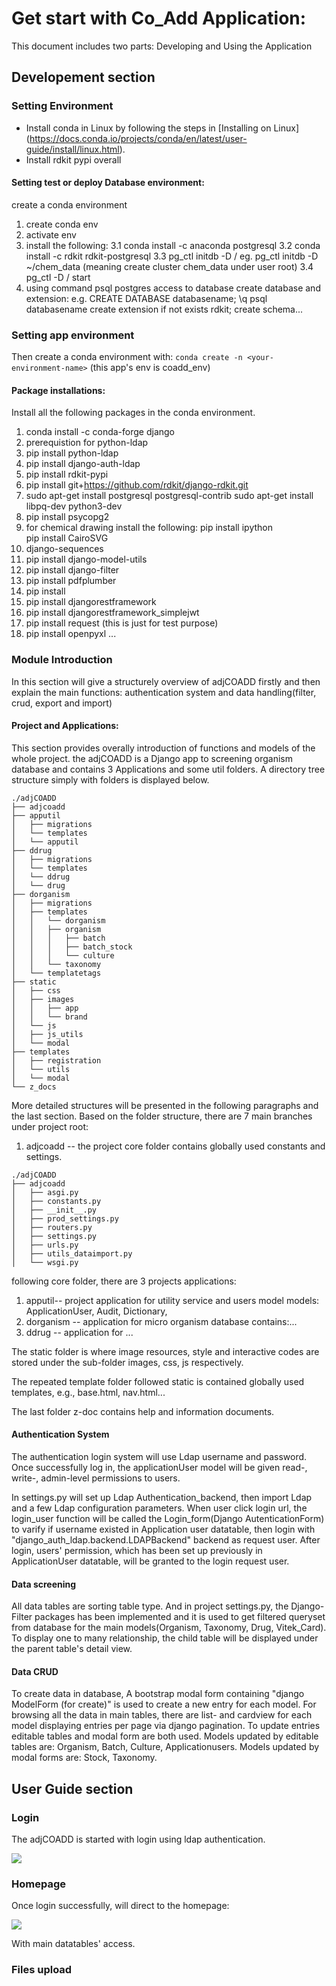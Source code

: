 # Get start with Co_Add Application:

This document includes two parts: Developing and Using the Application

## Developement section

### Setting Environment

- Install conda in Linux by following the steps in [Installing on Linux] (https://docs.conda.io/projects/conda/en/latest/user-guide/install/linux.html).
- Install rdkit pypi overall

#### Setting test or deploy Database environment:

create a conda environment

1. create conda env <your env name>
2. activate env
3. install the following:
   3.1 conda install -c anaconda postgresql
   3.2 conda install -c rdkit rdkit-postgresql
   3.3 pg_ctl initdb -D <path>/<your cluster name> eg. pg_ctl initdb -D ~/chem_data (meaning create cluster chem_data under user root)
   3.4 pg_ctl -D <path>/<your cluster name> start
4. using command psql postgres access to database create database and extension:
   e.g. CREATE DATABASE databasename;
   \q
   psql databasename
   create extension if not exists rdkit;
   create schema...

### Setting app environment

Then create a conda environment with: `conda create -n <your-environment-name>` (this app's env is coadd_env)

#### Package installations:

Install all the following packages in the conda environment.

1. conda install -c conda-forge django
2. prerequistion for python-ldap
3. pip install python-ldap
4. pip install django-auth-ldap
5. pip install rdkit-pypi
6. pip install git+https://github.com/rdkit/django-rdkit.git
7. sudo apt-get install postgresql postgresql-contrib
   sudo apt-get install libpq-dev python3-dev
8. pip install psycopg2
9. for chemical drawing install the following:
   pip install ipython  
   pip install CairoSVG
10. django-sequences
11. pip install django-model-utils
12. pip install django-filter
13. pip install pdfplumber
14. pip install 
15. pip install djangorestframework
16. pip install djangorestframework_simplejwt
17. pip install request 
(this is just for test purpose)
18. pip install openpyxl
    ...

### Module Introduction

In this section will give a structurely overview of adjCOADD firstly and then explain the main functions: authentication system and data handling(filter, crud, export and import)

#### Project and Applications:

This section provides overally introduction of functions and models of the whole project.
the adjCOADD is a Django app to screening organism database and contains 3 Applications and some util folders. A directory tree structure simply with folders is displayed below.

```
./adjCOADD
├── adjcoadd
├── apputil
│   ├── migrations
│   └── templates
│   └── apputil
├── ddrug
│   ├── migrations
│   └── templates
│   └── ddrug
│   └── drug
├── dorganism
│   ├── migrations
│   ├── templates
│   │   └── dorganism
│   │   ├── organism
│   │   │   ├── batch
│   │   │   ├── batch_stock
│   │   │   └── culture
│   │   └── taxonomy
│   └── templatetags
├── static
│   ├── css
│   ├── images
│   │   ├── app
│   │   └── brand
│   └── js
│   ├── js_utils
│   └── modal
├── templates
│   ├── registration
│   └── utils
│   └── modal
└── z_docs
```

More detailed structures will be presented in the following paragraphs and the last section.
Based on the folder structure, there are 7 main branches under project root:

1. adjcoadd -- the project core folder contains globally used constants and settings.

```
./adjCOADD
├── adjcoadd
│   ├── asgi.py
│   ├── constants.py
│   ├── __init__.py
│   ├── prod_settings.py
│   ├── routers.py
│   ├── settings.py
│   ├── urls.py
│   ├── utils_dataimport.py
│   └── wsgi.py
```

following core folder, there are 3 projects applications:

1. apputil-- project application for utility service and users model
   models: ApplicationUser, Audit, Dictionary,
2. dorganism -- application for micro organism database
   contains:...
3. ddrug -- application for ...

The static folder is where image resources, style and interactive codes are stored under the sub-folder images, css, js respectively.

The repeated template folder followed static is contained globally used templates, e.g., base.html, nav.html...

The last folder z-doc contains help and information documents.

#### Authentication System

The authentication login system will use Ldap username and password. Once successfully log in, the applicationUser model will be given read-, write-, admin-level permissions to users.

In settings.py will set up Ldap Authentication_backend, then import Ldap and a few Ldap configuration parameters.
When user click login url, the login_user function will be called the Login_form(Django AutenticationForm) to varify if username existed in Application user datatable, then login with "django_auth_ldap.backend.LDAPBackend" backend as request user.
After login, users' permission, which has been set up previously in ApplicationUser datatable, will be granted to the login request user.

#### Data screening

All data tables are sorting table type. And in project settings.py, the Django-Filter packages has been implemented and it is used to get filtered queryset from database for the main models(Organism, Taxonomy, Drug, Vitek_Card).
To display one to many relationship, the child table will be displayed under the parent table's detail view.

#### Data CRUD

To create data in database, A bootstrap modal form containing "django ModelForm (for create)" is used to create a new entry for each model.
For browsing all the data in main tables, there are list- and cardview for each model displaying entries per page via django pagination.
To update entries editable tables and modal form are both used. Models updated by editable tables are: Organism, Batch, Culture, Applicationusers. Models updated by modal forms are: Stock, Taxonomy.

## User Guide section

### Login

The adjCOADD is started with login using ldap authentication.

<img src="https://github.com/CO-ADD/adjCOADD/blob/main/static/images/app/CoAdd_Login.png" />

### Homepage

Once login successfully, will direct to the homepage:

<img src="https://github.com/CO-ADD/adjCOADD/blob/main/static/images/app/CoAdd_Home.png" />

With main datatables' access.

### Files upload
